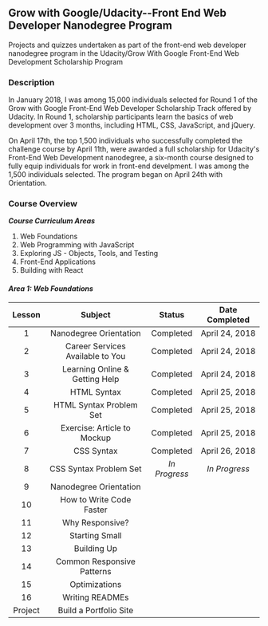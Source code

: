 ## Grow with Google/Udacity--Front End Web Developer Nanodegree Program


Projects and quizzes undertaken as part of the front-end web developer nanodegree program in the Udacity/Grow With Google Front-End Web Development Scholarship Program

### Description
In January 2018, I was among 15,000 individuals selected for Round 1 of the Grow with Google Front-End Web Developer Scholarship Track offered by Udacity. In Round 1, scholarship participants learn the basics of web development over 3 months, including HTML, CSS, JavaScript, and jQuery.

On April 17th, the top 1,500 individuals who successfully completed the challenge course by April 11th, were awarded a full scholarship for Udacity's Front-End Web Development nanodegree, a six-month course designed to fully equip individuals for work in front-end develpment.  I was among the 1,500 individuals selected.  The program began on April 24th with Orientation.

### Course Overview
**_Course Curriculum Areas_**

1. Web Foundations
2. Web Programming with JavaScript
3. Exploring JS - Objects, Tools, and Testing
4. Front-End Applications
5. Building with React

#### _Area 1: Web Foundations_

|  Lesson  |          Subject	          |   Status    | Date Completed       |
|:--------:|:---------------------------:|:-----------:|:--------------------:|
|    1     | Nanodegree Orientation	    |  Completed  | April 24, 2018       |
|    2     | Career Services Available to You	  |  Completed  | April 24, 2018       |
|    3     | Learning Online & Getting Help	  |  Completed  | April 24, 2018       |
|    4     | HTML Syntax           	    |  Completed  | April 25, 2018       |
|    5     | HTML Syntax Problem Set	  |  Completed  | April 25, 2018       |
|    6     | Exercise: Article to Mockup|  Completed  | April 25, 2018        |
|    7     | CSS Syntax            	    |  Completed  | April 26, 2018        |
|    8     | CSS Syntax Problem Set	    |_In Progress_| _In Progress_                     |
|    9     | Nanodegree Orientation	    |             |                      |
|    10    | How to Write Code Faster   |             |                      |
|    11    | Why Responsive?       	    |             |                      |
|    12    | Starting Small        	    |             |                      |
|    13    | Building Up           	    |             |                      |
|    14    | Common Responsive Patterns |             |                      |
|    15    | Optimizations         	    |             |                      |
|    16    | Writing READMEs            |             |                      |
| Project  | Build a Portfolio Site	    |             |                      |
